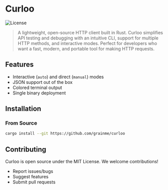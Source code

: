 # Curloo

![License](https://img.shields.io/badge/license-MIT-blue.svg)

> A lightweight, open-source HTTP client built in Rust. Curloo simplifies API testing and debugging with an intuitive CLI, support for multiple HTTP methods, and interactive modes. Perfect for developers who want a fast, modern, and portable tool for making HTTP requests.

## Features
- Interactive (`auto`) and direct (`manual`) modes
- JSON support out of the box
- Colored terminal output
- Single binary deployment

## Installation

### From Source
```bash
cargo install --git https://github.com/grainme/curloo
```

## Contributing
Curloo is open source under the MIT License. We welcome contributions!
- Report issues/bugs
- Suggest features
- Submit pull requests
